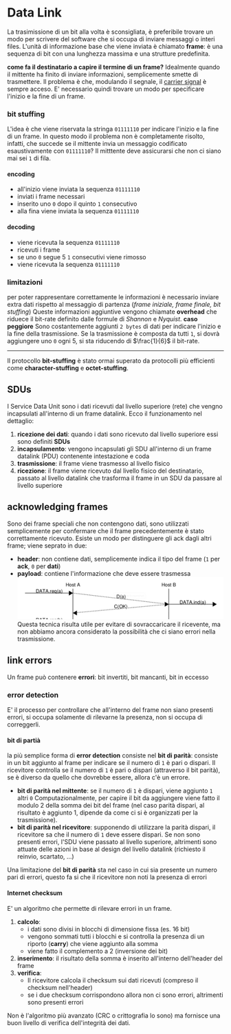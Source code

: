 # Data Link

La trasimissione di un bit alla volta è sconsigliata, è preferibile trovare un modo per scrivere del software che si occupa di inviare messaggi o interi files.
L'unità di informazione base che viene inviata è chiamato **frame**: è una sequenza di bit con una lunghezza massima e una strutture predefinita.

**come fa il destinatario a capire il termine di un frame?**
Idealmente quando il mittente ha finito di inviare informazioni, semplicemente smette di trasmettere.
Il problema è che, modulando il segnale, il [carrier signal](./02-livello_fisico.md) è sempre acceso.
E' necessario quindi trovare un modo per specificare l'inizio e la fine di un frame.

### bit stuffing
L'idea è che viene riservata la stringa `01111110` per indicare l'inizio e la fine di un frame.
In questo modo il problema non è completamente risolto, infatti, che succede se il mittente invia un messaggio codificato esaustivamente con `01111110`?
Il mitttente deve assicurarsi che non ci siano mai sei `1` di fila.
#### encoding
- all'inizio viene inviata la sequenza `01111110`
- inviati i frame necessari
- inserito uno `0` dopo il quinto `1` consecutivo
- alla fina viene inviata la sequenza `01111110`
#### decoding
- viene ricevuta la sequenza `01111110`
- ricevuti i frame
- se uno `0` segue 5 `1` consecutivi viene rimosso
- viene ricevuta la sequenza `01111110`

### limitazioni
per poter rappresentare correttamente le informazioni è necessario inviare extra dati rispetto al messaggio di partenza (*frame iniziale, frame finale, bit stuffing*)
Queste informazioni aggiuntive vengono chiamate **overhead** che riduece il bit-rate definito dalle formule di *Shannon* e *Nyquist*.
**caso peggiore**
Sono costantemente aggiunti `2 bytes` di dati per indicare l'inizio e la fine della trasmissione.
Se la trasmissione è composta da tutti `1`, si dovrà aggiungere uno `0` ogni 5, si sta riducendo di $\frac{1}{6}$ il bit-rate.

---
Il protocollo **bit-stuffing** è stato ormai superato da protocolli più efficienti come **character-stuffing** e **octet-stuffing**.

## SDUs
I Service Data Unit sono i dati ricevuti dal livello superiore (rete) che vengno incapsulati all'interno di un frame datalink.
Ecco il funzionamento nel dettaglio:
1. **ricezione dei dati**: quando i dati sono ricevuto dal livello superiore essi sono definiti **SDUs**
2. **incapsulamento**: vengono incapsulati gli SDU all'interno di un frame datalink (PDU) contenente intestazione e coda
3. **trasmissione**: il frame viene trasmesso al livello fisico
4. **ricezione**: il frame viene ricevuto dal livello fisico del destinatario, passato al livello datalink che trasforma il frame in un SDU da passare al livello superiore

## acknowledging frames
Sono dei frame speciali che non contengono dati, sono utilizzati semplicemente per confermare che il frame precedentemente è stato correttamente ricevuto.
Esiste un modo per distinguere gli ack dagli altri frame; viene seprato in due:
- **header**: non contiene dati, semplicemente indica il tipo del frame (`1` per **ack**, `0` per **dati**)
- **payload**: contiene l'informazione che deve essere trasmessa
![ack](./assets/03/ack.png)
Questa tecnica risulta utile per evitare di sovraccaricare il ricevente, ma non abbiamo ancora considerato la possibilità che ci siano errori nella trasmissione.

## link errors
Un frame può contenere **errori**: bit invertiti, bit mancanti, bit in eccesso

### error detection
E' il processo per controllare che all'interno del frame non siano presenti errori, si occupa solamente di rilevarne la presenza, non si occupa di correggerli.
#### bit di partià
la più semplice forma di **error detection** consiste nel **bit di parità**: consiste in un bit aggiunto al frame per indicare se il numero di `1` è pari o dispari. Il ricevitore controlla se il numero di `1` è pari o dispari (attraverso il bit parità), se è diverso da quello che dovrebbe essere, allora c'è un errore.

- **bit di parità nel mittente**: se il numero di `1` è dispari, viene aggiunto `1` altri `0` Computazionalmente, per capire il bit da aggiungere viene fatto il modulo 2 della somma dei bit del frame (nel caso parità dispari, al risultato è aggiunto 1, dipende da come ci si è organizzati per la trasmissione).
- **bit di parità nel ricevitore**: supponendo di utilizzare la parità dispari, il ricevitore sa che il numero di `1` deve essere dispari. Se non sono presenti errori, l'SDU viene passato al livello superiore, altrimenti sono attuate delle azioni in base al design del livello datalink (richiesto il reinvio, scartato, ...)

Una limitazione del **bit di parità** sta nel caso in cui sia presente un numero pari di errori, questo fa si che il ricevitore non noti la presenza di errori

#### Internet checksum
E' un algoritmo che permette di rilevare errori in un frame.
1. **calcolo**: 
    - i dati sono divisi in blocchi di dimensione fissa (es. 16 bit)
    - vengono sommati tutti i blocchi e si controlla la presenza di un riporto (**carry**) che viene aggiunto alla somma
    - viene fatto il complemento a 2 (inversione dei bit)
2. **inserimento**: il risultato della somma è inserito all'interno dell'header del frame
3. **verifica**: 
    - Il ricevitore calcola il checksum sui dati ricevuti (compreso il checksum nell'header)
    - se i due checksum corrispondono allora non ci sono errori, altrimenti sono presenti errori

Non è l'algoritmo più avanzato (CRC o crittografia lo sono) ma fornisce una buon livello di verifica dell'integrità dei dati.